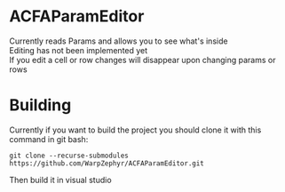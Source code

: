 # ACFAParamEditor
Currently reads Params and allows you to see what's inside  
Editing has not been implemented yet  
If you edit a cell or row changes will disappear upon changing params or rows

# Building
Currently if you want to build the project you should clone it with this command in git bash:  
```
git clone --recurse-submodules https://github.com/WarpZephyr/ACFAParamEditor.git  
```
Then build it in visual studio  
